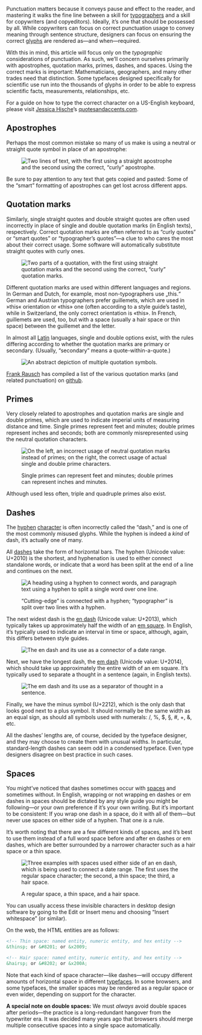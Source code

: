 
Punctuation matters because it conveys pause and effect to the reader, and mastering it walks the fine line between a skill for [typographers](/glossary/typographer) and a skill for copywriters (and copyeditors). Ideally, it’s one that should be possessed by all. While copywriters can focus on correct punctuation usage to convey meaning through sentence structure, designers can focus on ensuring the correct [glyphs](/glossary/glyph) are rendered as—and when—required.

With this in mind, this article will focus only on the *typographic* considerations of punctuation. As such, we’ll concern ourselves primarily with apostrophes, quotation marks, primes, dashes, and spaces. Using the correct marks is important: Mathematicians, geographers, and many other trades need that distinction. Some typefaces designed specifically for scientific use run into the thousands of glyphs in order to be able to express scientific facts, measurements, relationships, etc.

For a guide on how to type the correct character on a US-English keyboard, please visit [Jessica Hische](https://jessicahische.is)’s [quotesandaccents.com](http://quotesandaccents.com/).

## Apostrophes

Perhaps the most common mistake so many of us make is using a neutral or straight quote symbol in place of an apostrophe:

<figure>

![Two lines of text, with the first using a straight apostrophe and the second using the correct, “curly” apostrophe.](images/1.3.1.svg)

</figure>

Be sure to pay attention to any text that gets copied and pasted: Some of the “smart” formatting of apostrophes can get lost across different apps.

## Quotation marks

Similarly, single straight quotes and double straight quotes are often used incorrectly in place of single and double quotation marks (in English texts), respectively. Correct quotation marks are often referred to as “curly quotes” or “smart quotes” or “typographer’s quotes”—a clue to who cares the most about their correct usage. Some software will automatically substitute straight quotes with curly ones.

<figure>

![Two parts of a quotation, with the first using straight quotation marks and the second using the correct, “curly” quotation marks.](images/1.3.2.svg)

</figure>

Different quotation marks are used within different languages and regions. In German and Dutch, for example, most non-typographers use „this.“ German and Austrian typographers prefer guillemets, which are used in »this« orientation or «this» one (often according to a style guide’s taste), while in Switzerland, the only correct orientation is «this». In French, guillemets are used, too, but with a space (usually a hair space or thin space) between the guillemet and the letter.

In almost all [Latin](/glossary/latin) languages, single and double options exist, with the rules differing according to whether the quotation marks are primary or secondary. (Usually, “secondary” means a quote-within-a-quote.)

<figure>

![An abstract depiction of multiple quotation symbols.](images/thumbnail.svg)

</figure>

[Frank Rausch](https://frankrausch.com) has compiled a list of the various quotation marks (and related punctuation) on [github](https://github.com/frankrausch/Typographizer#supported-languages).

## Primes

Very closely related to apostrophes and quotation marks are single and double primes, which are used to indicate imperial units of measuring distance and time. Single primes represent feet and minutes; double primes represent inches and seconds; both are commonly misrepresented using the neutral quotation characters.

<figure>

![On the left, an incorrect usage of neutral quotation marks instead of primes; on the right, the correct usage of actual single and double prime characters.](images/1.3.4.svg)
<figcaption>Single primes can represent feet and minutes; double primes can represent inches and minutes.</figcaption>

</figure>

Although used less often, triple and quadruple primes also exist.

## Dashes

The [hyphen](/glossary/hyphenation) [character](/glossary/character) is often incorrectly called the “dash,” and is one of the most commonly misused glyphs. While the hyphen is indeed a *kind* of dash, it’s actually one of many.

All [dashes](/glossary/dashes) take the form of horizontal bars. The hyphen (Unicode value: U+2010) is the shortest, and hyphenation is used to either connect standalone words, or indicate that a word has been split at the end of a line and continues on the next.

<figure>

![A heading using a hyphen to connect words, and paragraph text using a hyphen to split a single word over one line.](images/1.3.5.svg)
<figcaption>“Cutting-edge” is connected with a hyphen; “typographer” is split over two lines with a hyphen.</figcaption>

</figure>

The next widest dash is the [en dash](/glossary/en) (Unicode value: U+2013), which typically takes up approximately half the width of an [em square](/glossary/em). In English, it’s typically used to indicate an interval in time or space, although, again, this differs between style guides.

<figure>

![The en dash and its use as a connector of a date range.](images/1.3.6.svg)

</figure>

Next, we have the longest dash, the [em dash](/glossary/em) (Unicode value: U+2014), which should take up approximately the entire width of an em square. It’s typically used to separate a thought in a sentence (again, in English texts).

<figure>

![The em dash and its use as a separator of thought in a sentence.](images/1.3.7.svg)

</figure>

Finally, we have the minus symbol (U+2212), which is the only dash that looks good next to a plus symbol. It should normally be the same width as an equal sign, as should all symbols used with numerals: /, %, $, §, #, +, &, etc.

All the dashes’ lengths are, of course, decided by the typeface designer, and they may choose to create them with unusual widths. In particular, standard-length dashes can seem odd in a condensed typeface. Even type designers disagree on best practice in such cases.

## Spaces

You might’ve noticed that dashes sometimes occur with [spaces](/glossary/spaces) and sometimes without. In English, wrapping or not wrapping en dashes or em dashes in spaces should be dictated by any style guide you might be following—or your own preference if it’s your own writing. But it’s important to be consistent: If you wrap one dash in a space, do it with all of them—but never use spaces on either side of a hyphen. That one *is* a rule.

It’s worth noting that there are a few different kinds of spaces, and it’s best to use them instead of a full word space before and after en dashes or em dashes, which are better surrounded by a narrower character such as a hair space or a thin space.

<figure>

![Three examples with spaces used either side of an en dash, which is being used to connect a date range. The first uses the regular space character; the second, a thin space; the third, a hair space.](images/1.3.8.svg)
<figcaption>A regular space, a thin space, and a hair space.</figcaption>

</figure>

You can usually access these invisible characters in desktop design software by going to the Edit or Insert menu and choosing “Insert whitespace” (or similar).

On the web, the HTML entities are as follows:

```html
<!-- Thin space: named entity, numeric entity, and hex entity -->
&thinsp; or &#8201; or &x2009;

<!-- Hair space: named entity, numeric entity, and hex entity -->
&hairsp; or &#8202; or &x200A;
```

Note that each kind of space character—like dashes—will occupy different amounts of horizontal space in different [typefaces](/glossary/typeface). In some browsers, and some typefaces, the smaller spaces may be rendered as a regular space or even wider, depending on support for the character.

**A special note on double spaces:** We must *always* avoid double spaces after periods—the practice is a long-redundant hangover from the typewriter era. It was decided many years ago that browsers should merge multiple consecutive spaces into a single space automatically.
